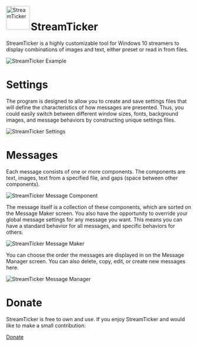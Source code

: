<img align="left" width="64" height="64" src="https://go1den.com/wp-content/uploads/2021/03/stLogo64.png" alt="StreamTicker">

# StreamTicker

StreamTicker is a highly customizable tool for Windows 10 streamers to display combinations of images and text, either preset or read in from files.

![StreamTicker Example](https://go1den.com/wp-content/uploads/2021/03/streamTickerExample-1.gif)

# Settings
The program is designed to allow you to create and save settings files that will define the characteristics of how messages are presented. Thus, you could easily switch between different window sizes, fonts, background images, and message behaviors by constructing unique settings files.

![StreamTicker Settings](https://go1den.com/wp-content/uploads/2021/03/streamticker_2021-03-23_00-34-40.png)

# Messages
Each message consists of one or more components. The components are text, images, text from a specified file, and gaps (space between other components).

![StreamTicker Message Component](https://go1den.com/wp-content/uploads/2021/03/streamticker_2021-03-23_00-37-57.png)

The message itself is a collection of these components, which are sorted on the Message Maker screen. You also have the opportunity to override your global message settings for any message you want. This means you can have a standard behavior for all messages, and specific behaviors for others.

![StreamTicker Message Maker](https://go1den.com/wp-content/uploads/2021/03/streamticker_2021-03-23_00-35-02.png)

You can choose the order the messages are displayed in on the Message Manager screen. You can also delete, copy, edit, or create new messages here.

![StreamTicker Message Manager](https://go1den.com/wp-content/uploads/2021/03/streamticker_2021-03-23_00-34-52.png)

# Donate
StreamTicker is free to own and use. If you enjoy StreamTicker and would like to make a small contribution:

[Donate](https://www.paypal.com/donate/?hosted_button_id=LXMBXT59KL578)

